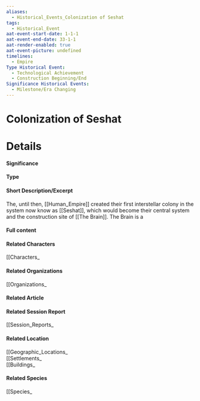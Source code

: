 ```yaml
---
aliases:
  - Historical_Events_Colonization of Seshat
tags:
  - Historical_Event
aat-event-start-date: 1-1-1
aat-event-end-date: 33-1-1
aat-render-enabled: true
aat-event-picture: undefined
timelines:
  - Empire
Type Historical Event:
  - Technological Achievement
  - Construction Beginning/End
Significance Historical Events:
  - Milestone/Era Changing
---
```

# Colonization of Seshat



# Details
#### Significance
#### Type
#### Short Description/Excerpt
The, until then, [[Human_Empire]] created their first interstellar colony in the system now know as [[Seshat]], which would become their central system and the construction site of [[The Brain]]. The Brain is a

#### Full content
#### Related Characters
[[Characters_
#### Related Organizations
[[Organizations_
#### Related Article
#### Related Session Report
[[Session_Reports_
#### Related Location
[[Geographic_Locations_  
[[Settlements_  
[[Buildings_
#### Related Species
[[Species_


